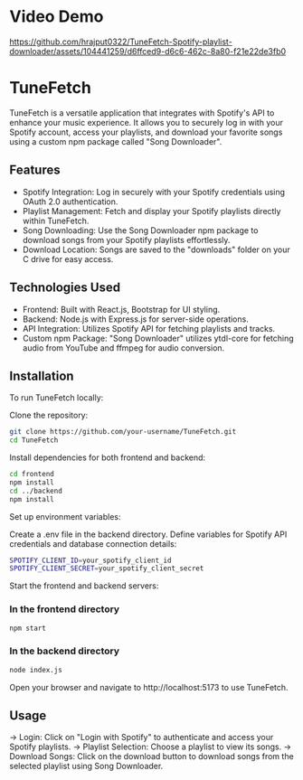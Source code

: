 # Video Demo
https://github.com/hrajput0322/TuneFetch-Spotify-playlist-downloader/assets/104441259/d6ffced9-d6c6-462c-8a80-f21e22de3fb0

# TuneFetch
TuneFetch is a versatile application that integrates with Spotify's API to enhance your music experience. It allows you to securely log in with your Spotify account, access your playlists, and download your favorite songs using a custom npm package called "Song Downloader".

## Features
- Spotify Integration: Log in securely with your Spotify credentials using OAuth 2.0 authentication.
- Playlist Management: Fetch and display your Spotify playlists directly within TuneFetch.
- Song Downloading: Use the Song Downloader npm package to download songs from your Spotify playlists effortlessly.
- Download Location: Songs are saved to the "downloads" folder on your C drive for easy access.

## Technologies Used
- Frontend: Built with React.js, Bootstrap for UI styling.
- Backend: Node.js with Express.js for server-side operations.
- API Integration: Utilizes Spotify API for fetching playlists and tracks.
- Custom npm Package: "Song Downloader" utilizes ytdl-core for fetching audio from YouTube and ffmpeg for audio conversion.

## Installation
To run TuneFetch locally:

Clone the repository:

```bash
git clone https://github.com/your-username/TuneFetch.git
cd TuneFetch
```
Install dependencies for both frontend and backend:

```bash
cd frontend
npm install
cd ../backend
npm install
```
Set up environment variables:

Create a .env file in the backend directory.
Define variables for Spotify API credentials and database connection details:
```bash
SPOTIFY_CLIENT_ID=your_spotify_client_id
SPOTIFY_CLIENT_SECRET=your_spotify_client_secret
```
Start the frontend and backend servers:

### In the frontend directory
```bash
npm start
```

### In the backend directory
```bash
node index.js
```
Open your browser and navigate to http://localhost:5173 to use TuneFetch.

## Usage
-> Login: Click on "Login with Spotify" to authenticate and access your Spotify playlists.
-> Playlist Selection: Choose a playlist to view its songs.
-> Download Songs: Click on the download button to download songs from the selected playlist using Song Downloader.
